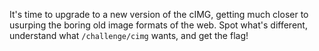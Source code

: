 It's time to upgrade to a new version of the cIMG, getting much closer to usurping the boring old image formats of the web.
Spot what's different, understand what `/challenge/cimg` wants, and get the flag!
